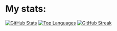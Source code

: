 <!--
**ardipazij/ardipazij** is a ✨ _special_ ✨ repository because its `README.md` (this file) appears on your GitHub profile.

Here are some ideas to get you started:

- 🔭 I’m currently working on ...
- 🌱 I’m currently learning ...
- 👯 I’m looking to collaborate on ...
- 🤔 I’m looking for help with ...
- 💬 Ask me about ...
- 📫 How to reach me: ...
- 😄 Pronouns: ...
- ⚡ Fun fact: ...
-->
# My stats:
[![GitHub Stats](https://github-readme-stats.vercel.app/api?username=ardipazij&layout=compact&show_icons=true&theme=panda)](https://github-readme-stats.vercel.app/api?username=ardipazij&layout=compact&show_icons=true&theme=panda)
[![Top Languages](https://github-readme-stats.vercel.app/api/top-langs/?username=ardipazij&layout=compact&theme=panda)](https://github-readme-stats.vercel.app/api/top-langs/?username=ardipazij&layout=compact&theme=panda)
[![GitHub Streak](https://streak-stats.demolab.com?user=ardipazij&theme=panda&border_radius=5&date_format=j%20M%5B%20Y%5D)](https://streak-stats.demolab.com?user=ardipazij&theme=panda&border_radius=5&date_format=j%20M%5B%20Y%5D)
